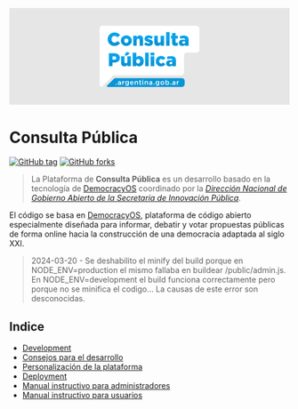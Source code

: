 ![Consulta Pública Argentina](/cp-docs//docs/consulta-publica-header.png?raw=true "Consulta Pública Argentina")

# Consulta Pública
 [![GitHub tag](https://img.shields.io/github/tag/datosgobar/consulta-publica.svg?style=flat-square)](https://GitHub.com/datosgobar/consulta-publica/tags) 
[![GitHub forks](https://img.shields.io/github/forks/datosgobar/consulta-publica.svg?style=flat-square&label=Fork&maxAge=2592000)](https://GitHub.com/datosgobar/consulta-publica/network/)

> La Plataforma de **Consulta Pública** es un desarrollo basado en la tecnología de [DemocracyOS](https://github.com/DemocracyOS/democracyos) coordinado por la *[Dirección Nacional de Gobierno Abierto de la Secretaría de Innovación Pública](https://www.argentina.gob.ar/jefatura/innovacion-publica/gobiernoabierto)*.

El código se basa en [DemocracyOS](https://github.com/DemocracyOS/democracyos), plataforma de código abierto especialmente diseñada para informar, debatir y votar propuestas públicas de forma online hacia la construcción de una democracia adaptada al siglo XXI.

> 2024-03-20 - Se deshabilito el minify del build porque en NODE_ENV=production el mismo fallaba en buildear /public/admin.js. En NODE_ENV=development el build funciona correctamente pero porque no se minifica el codigo... La causas de este error son desconocidas.

## Indice

- [Development](/cp-docs/docs/development.md)
- [Consejos para el desarrollo](/cp-docs/docs/consejos-dev.md)
- [Personalización de la plataforma](/cp-docs/docs/personalizacion.md)
- [Deployment](/cp-docs/deployment/README.md)
- [Manual instructivo para administradores](/cp-docs/docs/manual-admin.md)
- [Manual instructivo para usuarios](/cp-docs/docs/manual-usuarios.md)